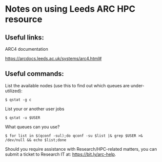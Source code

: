 # Notes on using Leeds ARC HPC resource
## Useful links:

ARC4 documentation

https://arcdocs.leeds.ac.uk/systems/arc4.html#

## Useful commands:

List the available nodes (use this to find out which queues are under-utilized):
```
$ qstat -g c
```
List your or another user jobs
```
$ qstat -u $USER
```
What queues can you use?
```
$ for list in $(qconf -sul);do qconf -su $list |& grep $USER >& /dev/null && echo $list;done
```
Should you require assistance with Research/HPC-related matters, you can submit a ticket to Research IT at: https://bit.ly/arc-help.
